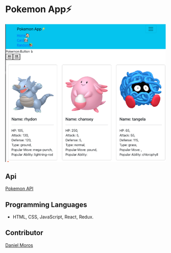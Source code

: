 
# Pokemon App⚡️
![PokemonApp](./src/images/pokemonApp.png) 


## Api
[Pokemon API](https://pokeapi.co/api/v2/pokemon/ "Pokemon API")



## Programming Languages
* HTML, CSS, JavaScript, React, Redux.

## Contributor
 [Daniel Moros](https://github.com/Ddmoros "Daniel Moros") 

